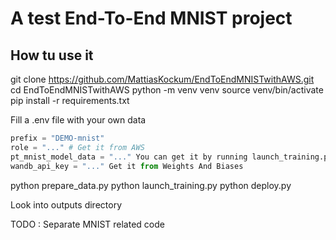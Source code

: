 # A test End-To-End MNIST project

## How tu use it

git clone https://github.com/MattiasKockum/EndToEndMNISTwithAWS.git
cd EndToEndMNISTwithAWS
python -m venv venv
source venv/bin/activate
pip install -r requirements.txt

Fill a .env file with your own data
``` python
prefix = "DEMO-mnist"
role = "..." # Get it from AWS
pt_mnist_model_data = "..." You can get it by running launch_training.py
wandb_api_key = "..." Get it from Weights And Biases
```

python prepare_data.py
python launch_training.py
python deploy.py

Look into outputs directory

TODO :
    Separate MNIST related code
